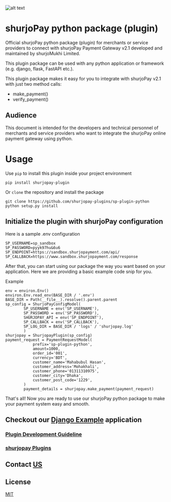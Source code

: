 ![alt text](https://shurjopay.com.bd/dev/images/shurjoPay.png)

# shurjoPay python package (plugin)
Official shurjoPay python package (plugin) for merchants or service providers to connect with shurjoPay Payment Gateway v2.1 developed and maintained by shurjoMukhi Limited.

This plugin package can be used with any python application or framework (e.g. django, flask, FastAPI etc.).

This plugin package makes it easy for you to integrate with shurjoPay v2.1 with just two method calls:

- make_payment()
- verify_payment()

## Audience

This document is intended for the developers and technical personnel of merchants and service providers who want to integrate the shurjoPay online payment gateway using python.

# Usage 

Use `pip` to install this plugin inside your project environment

```
pip install shurjopay-plugin
```
Or `clone` the repository and install the package

```
git clone https://github.com/shurjopay-plugins/sp-plugin-python
python setup.py install
```


## Initialize the plugin with shurjoPay configuration

Here is a sample .env configuration

```
SP_USERNAME=sp_sandbox
SP_PASSWORD=pyyk97hu&6u6
SP_ENDPOINT=https://sandbox.shurjopayment.com/api/
SP_CALLBACK=https://www.sandbox.shurjopayment.com/response
```
After that, you can start using our package the way you want based on your application. Here we are providing a basic example code snip for you.

Example

```
env = environ.Env()
environ.Env.read_env(BASE_DIR / '.env')
BASE_DIR = Path(__file__).resolve().parent.parent
sp_config = ShurjoPayConfigModel(
        SP_USERNAME = env('SP_USERNAME'),
        SP_PASSWORD = env('SP_PASSWORD'),
        SHURJOPAY_API = env('SP_ENDPOINT'),
        SP_CALLBACK = env('SP_CALLBACK'),
        SP_LOG_DIR = BASE_DIR / 'logs' / 'shurjopay.log'
        )
shurjopay = ShurjopayPlugin(sp_config)
payment_request = PaymentRequestModel(
            prefix='sp-plugin-python',
            amount=1000,
            order_id='001',
            currency='BDT',
            customer_name='Mahabubul Hasan',
            customer_address='Mohakhali',
            customer_phone='01311310975',
            customer_city='Dhaka',
            customer_post_code='1229',
        )
        payment_details = shurjopay.make_payment(payment_request)
```


That's all! Now you are ready to use our shurjoPay python package to make your payment system easy and smooth.

## Checkout our [Django Example](https://github.com/shurjopay-plugins/sp-plugin-usage-examples/tree/dev/django-app-python-plugin) application



### [Plugin Development Guideline](DEVELOPER_GUIDE.md)

### [shurjopay Plugins](https://github.com/shurjopay-plugins)

## Contact [US](https://shurjopay.com.bd/#contacts)

## License

[MIT](LICENSE)
